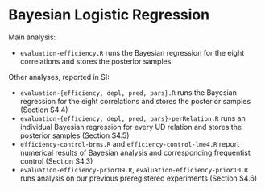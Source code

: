 # Bayesian Logistic Regression

Main analysis:
* `evaluation-efficiency.R` runs the Bayesian regression for the eight correlations and stores the posterior samples

Other analyses, reported in SI:

* `evaluation-{efficiency, depl, pred, pars}.R` runs the Bayesian regression for the eight correlations and stores the posterior samples (Section S4.4)
* `evaluation-{efficiency, depl, pred, pars}-perRelation.R` runs an individual Bayesian regression for every UD relation and stores the posterior samples (Section S4.5)
* `efficiency-control-brms.R` and `efficiency-control-lme4.R` report numerical results of Bayesian analysis and corresponding frequentist control (Section S4.3)
* `evaluation-efficiency-prior09.R`, `evaluation-efficiency-prior10.R` runs analysis on our previous preregistered experiments (Section S4.6)


